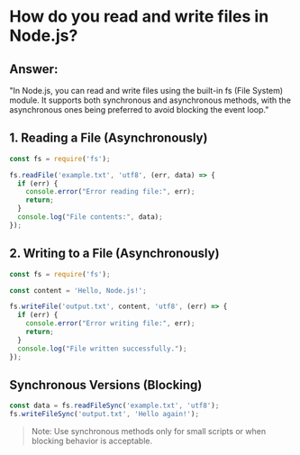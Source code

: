 # How do you read and write files in Node.js?

## Answer:
"In Node.js, you can read and write files using the built-in fs (File System) module. It supports both synchronous and asynchronous methods, with the asynchronous ones being preferred to avoid blocking the event loop."

## 1. Reading a File (Asynchronously)
```javascript
const fs = require('fs');

fs.readFile('example.txt', 'utf8', (err, data) => {
  if (err) {
    console.error("Error reading file:", err);
    return;
  }
  console.log("File contents:", data);
});
```
## 2. Writing to a File (Asynchronously)
```javascript
const fs = require('fs');

const content = 'Hello, Node.js!';

fs.writeFile('output.txt', content, 'utf8', (err) => {
  if (err) {
    console.error("Error writing file:", err);
    return;
  }
  console.log("File written successfully.");
});
```
## Synchronous Versions (Blocking)
```javascript
const data = fs.readFileSync('example.txt', 'utf8');
fs.writeFileSync('output.txt', 'Hello again!');
```
> Note: Use synchronous methods only for small scripts or when blocking behavior is acceptable.